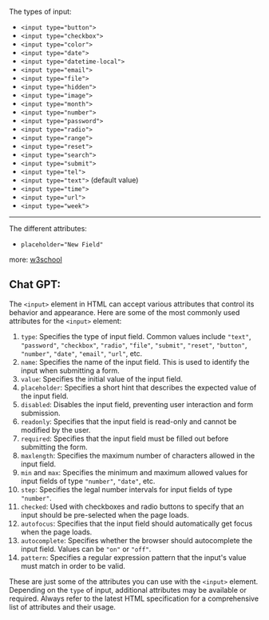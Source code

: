 The types of input:
- `<input type="button">`
- `<input type="checkbox">`
- `<input type="color">`
- `<input type="date">`
- `<input type="datetime-local">`
- `<input type="email">`
- `<input type="file">`
- `<input type="hidden">`
- `<input type="image">`
- `<input type="month">`
- `<input type="number">`
- `<input type="password">`
- `<input type="radio">`
- `<input type="range">`
- `<input type="reset">`
- `<input type="search">`
- `<input type="submit">`
- `<input type="tel">`
- `<input type="text">` (default value)
- `<input type="time">`
- `<input type="url">`
- `<input type="week">`

---
The different attributes:
- `placeholder="New Field"`


more: [w3school](https://www.w3schools.com/tags/tag_input.asp)

## Chat GPT:
The `<input>` element in HTML can accept various attributes that control its behavior and appearance. Here are some of the most commonly used attributes for the `<input>` element:

1. `type`: Specifies the type of input field. Common values include `"text"`, `"password"`, `"checkbox"`, `"radio"`, `"file"`, `"submit"`, `"reset"`, `"button"`, `"number"`, `"date"`, `"email"`, `"url"`, etc.
2. `name`: Specifies the name of the input field. This is used to identify the input when submitting a form.
3. `value`: Specifies the initial value of the input field.
4. `placeholder`: Specifies a short hint that describes the expected value of the input field.
5. `disabled`: Disables the input field, preventing user interaction and form submission.
6. `readonly`: Specifies that the input field is read-only and cannot be modified by the user.
7. `required`: Specifies that the input field must be filled out before submitting the form.
8. `maxlength`: Specifies the maximum number of characters allowed in the input field.
9. `min` and `max`: Specifies the minimum and maximum allowed values for input fields of type `"number"`, `"date"`, etc.
10. `step`: Specifies the legal number intervals for input fields of type `"number"`.
11. `checked`: Used with checkboxes and radio buttons to specify that an input should be pre-selected when the page loads.
12. `autofocus`: Specifies that the input field should automatically get focus when the page loads.
13. `autocomplete`: Specifies whether the browser should autocomplete the input field. Values can be `"on"` or `"off"`.
14. `pattern`: Specifies a regular expression pattern that the input's value must match in order to be valid.

These are just some of the attributes you can use with the `<input>` element. Depending on the `type` of input, additional attributes may be available or required. Always refer to the latest HTML specification for a comprehensive list of attributes and their usage.


